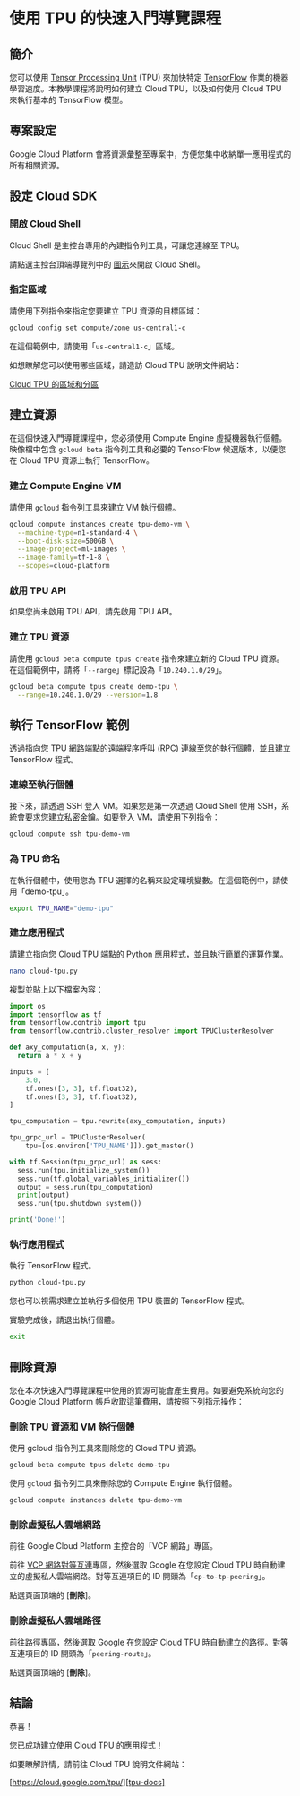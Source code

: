 # 使用 TPU 的快速入門導覽課程

<walkthrough-tutorial-url url="https://cloud.google.com/tpu/docs/quickstart"></walkthrough-tutorial-url>

## 簡介

您可以使用 [Tensor Processing Unit][tpu-docs] (TPU) 來加快特定 [TensorFlow][tensor-flow] 作業的機器學習速度。本教學課程將說明如何建立 Cloud TPU，以及如何使用 Cloud TPU 來執行基本的 TensorFlow 模型。

## 專案設定

Google Cloud Platform 會將資源彙整至專案中，方便您集中收納單一應用程式的所有相關資源。

<walkthrough-project-billing-setup></walkthrough-project-billing-setup>

## 設定 Cloud SDK

### 開啟 Cloud Shell

Cloud Shell 是主控台專用的內建指令列工具，可讓您連線至 TPU。

請點選主控台頂端導覽列中的 <walkthrough-cloud-shell-icon></walkthrough-cloud-shell-icon> [圖示](逐步操作說明：//spotlight-pointer?spotlightId=devshell-activate-button)來開啟 Cloud Shell。

### 指定區域

請使用下列指令來指定您要建立 TPU 資源的目標區域：

```bash
gcloud config set compute/zone us-central1-c
```

在這個範例中，請使用「`us-central1-c`」區域。

如想瞭解您可以使用哪些區域，請造訪 Cloud TPU 說明文件網站：

[Cloud TPU 的區域和分區][tpu-regions]

## 建立資源

在這個快速入門導覽課程中，您必須使用 Compute Engine 虛擬機器執行個體。映像檔中包含 `gcloud beta` 指令列工具和必要的 TensorFlow 候選版本，以便您在 Cloud TPU 資源上執行 TensorFlow。

### 建立 Compute Engine VM

請使用 `gcloud` 指令列工具來建立 VM 執行個體。

```bash
gcloud compute instances create tpu-demo-vm \
  --machine-type=n1-standard-4 \
  --boot-disk-size=500GB \
  --image-project=ml-images \
  --image-family=tf-1-8 \
  --scopes=cloud-platform
```

### 啟用 TPU API

如果您尚未啟用 TPU API，請先啟用 TPU API。

<walkthrough-enable-apis apis="tpu.googleapis.com"></walkthrough-enable-apis>

### 建立 TPU 資源

請使用 `gcloud beta compute tpus create` 指令來建立新的 Cloud TPU 資源。在這個範例中，請將「`--range`」標記設為「`10.240.1.0/29`」。

```bash
gcloud beta compute tpus create demo-tpu \
  --range=10.240.1.0/29 --version=1.8
```

## 執行 TensorFlow 範例

透過指向您 TPU 網路端點的遠端程序呼叫 (RPC) 連線至您的執行個體，並且建立 TensorFlow 程式。

### 連線至執行個體

接下來，請透過 SSH 登入 VM。如果您是第一次透過 Cloud Shell 使用 SSH，系統會要求您建立私密金鑰。如要登入 VM，請使用下列指令：

```bash
gcloud compute ssh tpu-demo-vm
```

### 為 TPU 命名

在執行個體中，使用您為 TPU 選擇的名稱來設定環境變數。在這個範例中，請使用「demo-tpu」。

```bash
export TPU_NAME="demo-tpu"
```

### 建立應用程式

請建立指向您 Cloud TPU 端點的 Python 應用程式，並且執行簡單的運算作業。

```bash
nano cloud-tpu.py
```

複製並貼上以下檔案內容：

```python
import os
import tensorflow as tf
from tensorflow.contrib import tpu
from tensorflow.contrib.cluster_resolver import TPUClusterResolver

def axy_computation(a, x, y):
  return a * x + y

inputs = [
    3.0,
    tf.ones([3, 3], tf.float32),
    tf.ones([3, 3], tf.float32),
]

tpu_computation = tpu.rewrite(axy_computation, inputs)

tpu_grpc_url = TPUClusterResolver(
    tpu=[os.environ['TPU_NAME']]).get_master()

with tf.Session(tpu_grpc_url) as sess:
  sess.run(tpu.initialize_system())
  sess.run(tf.global_variables_initializer())
  output = sess.run(tpu_computation)
  print(output)
  sess.run(tpu.shutdown_system())

print('Done!')
```

### 執行應用程式

執行 TensorFlow 程式。

```bash
python cloud-tpu.py
```

您也可以視需求建立並執行多個使用 TPU 裝置的 TensorFlow 程式。

實驗完成後，請退出執行個體。

```bash
exit
```

## 刪除資源

您在本次快速入門導覽課程中使用的資源可能會產生費用。如要避免系統向您的 Google Cloud Platform 帳戶收取這筆費用，請按照下列指示操作：

### 刪除 TPU 資源和 VM 執行個體

使用 gcloud 指令列工具來刪除您的 Cloud TPU 資源。

```bash
gcloud beta compute tpus delete demo-tpu
```

使用 `gcloud` 指令列工具來刪除您的 Compute Engine 執行個體。

```bash
gcloud compute instances delete tpu-demo-vm
```

### 刪除虛擬私人雲端網路

前往 Google Cloud Platform 主控台的「VCP 網路」專區。

<walkthrough-menu-navigation sectionid="VIRTUAL_NETWORK_SECTION"></walkthrough-menu-navigation>

前往 [VCP 網路對等互連](逐步操作說明：//spotlight-pointer?cssSelector=#cfctest-section-nav-item-peering_list)專區，然後選取 Google 在您設定 Cloud TPU 時自動建立的虛擬私人雲端網路。對等互連項目的 ID 開頭為「`cp-to-tp-peering`」。

點選頁面頂端的 [**刪除**]。

### 刪除虛擬私人雲端路徑

前往[路徑](逐步操作說明：//spotlight-pointer?cssSelector=#cfctest-section-nav-item-routes_list)專區，然後選取 Google 在您設定 Cloud TPU 時自動建立的路徑。對等互連項目的 ID 開頭為「`peering-route`」。

點選頁面頂端的 [**刪除**]。

## 結論

<walkthrough-conclusion-trophy></walkthrough-conclusion-trophy>

恭喜！

您已成功建立使用 Cloud TPU 的應用程式！

如要瞭解詳情，請前往 Cloud TPU 說明文件網站：

[https://cloud.google.com/tpu/][tpu-docs]

[request-tpu-quota]: https://services.google.com/fb/forms/cloud-tpu-beta-request/
[spotlight-network-peering]: walkthrough://spotlight-pointer?cssSelector=#cfctest-section-nav-item-peering_list
[spotlight-open-devshell]: walkthrough://spotlight-pointer?spotlightId=devshell-activate-button
[spotlight-routes-list]: walkthrough://spotlight-pointer?cssSelector=#cfctest-section-nav-item-routes_list
[tensor-flow]: https://www.tensorflow.org/
[tpu-docs]: https://cloud.google.com/tpu/docs/
[tpu-regions]: https://cloud.google.com/tpu/docs/regions
